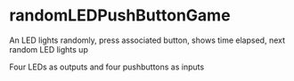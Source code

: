 # randomLEDPushButtonGame
An LED lights randomly, press associated button, shows time elapsed, next random LED lights up

Four LEDs as outputs and four pushbuttons as inputs
